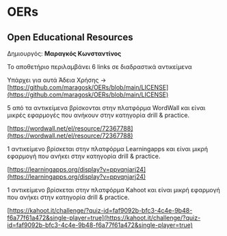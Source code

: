 # OERs
## Open Educational Resources

Δημιουργός: **Μαραγκός Κωνσταντίνος**

Το αποθετήριο περιλαμβάνει 6 links σε διαδραστικά αντικείμενα

Υπάρχει για αυτά Άδεια Χρήσης -> [https://github.com/maragosk/OERs/blob/main/LICENSE](https://github.com/maragosk/OERs/blob/main/LICENSE)

5 από τα αντικείμενα βρίσκονται στην πλατφόρμα WordWall και είναι μικρές εφαρμογές που ανήκουν στην κατηγορία drill & practice.

[https://wordwall.net/el/resource/72367788](https://wordwall.net/el/resource/72367788)

1 αντικείμενο βρίσκεται στην πλατφόρμα Learningapps και είναι μικρή εφαρμογή που ανήκει στην κατηγορία drill & practice.

[https://learningapps.org/display?v=ppvqnjarj24](https://learningapps.org/display?v=ppvqnjarj24)

1 αντικείμενο βρίσκεται στην πλατφόρμα Kahoot και είναι μικρή εφαρμογή που ανήκει στην κατηγορία drill & practice.

[https://kahoot.it/challenge/?quiz-id=faf9092b-bfc3-4c4e-9b48-f6a77f61a472&single-player=true](https://kahoot.it/challenge/?quiz-id=faf9092b-bfc3-4c4e-9b48-f6a77f61a472&single-player=true)
